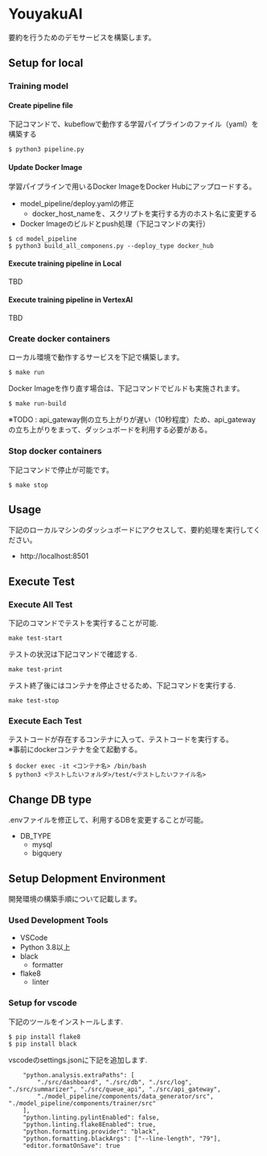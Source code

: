 # YouyakuAI

要約を行うためのデモサービスを構築します。

## Setup for local

### Training model

#### Create pipeline file

下記コマンドで、kubeflowで動作する学習パイプラインのファイル（yaml）を構築する
```
$ python3 pipeline.py
```

#### Update Docker Image

学習パイプラインで用いるDocker ImageをDocker Hubにアップロードする。

* model_pipeline/deploy.yamlの修正
  * docker_host_nameを、スクリプトを実行する方のホスト名に変更する
* Docker Imageのビルドとpush処理（下記コマンドの実行）

```
$ cd model_pipeline
$ python3 build_all_componens.py --deploy_type docker_hub
```

#### Execute training pipeline in Local

TBD

#### Execute training pipeline in VertexAI

TBD

### Create docker containers

ローカル環境で動作するサービスを下記で構築します。
```
$ make run
```

Docker Imageを作り直す場合は、下記コマンドでビルドも実施されます。
```
$ make run-build
```

※TODO : api_gateway側の立ち上がりが遅い（10秒程度）ため、api_gatewayの立ち上がりをまって、ダッシュボードを利用する必要がある。

### Stop docker containers

下記コマンドで停止が可能です。
```
$ make stop
```

## Usage

下記のローカルマシンのダッシュボードにアクセスして、要約処理を実行してください。
* http://localhost:8501

## Execute Test

### Execute All Test

下記のコマンドでテストを実行することが可能.
```
make test-start
```

テストの状況は下記コマンドで確認する.
```
make test-print
```

テスト終了後にはコンテナを停止させるため、下記コマンドを実行する.
```
make test-stop
```

### Execute Each Test

テストコードが存在するコンテナに入って、テストコードを実行する。<br>
※事前にdockerコンテナを全て起動する。

```
$ docker exec -it <コンテナ名> /bin/bash
$ python3 <テストしたいフォルダ>/test/<テストしたいファイル名>
```

## Change DB type

.envファイルを修正して、利用するDBを変更することが可能。

* DB_TYPE
  * mysql
  * bigquery

## Setup Delopment Environment

開発環境の構築手順について記載します。

### Used Development Tools

* VSCode
* Python 3.8以上
* black
  * formatter
* flake8
  * linter

### Setup for vscode

下記のツールをインストールします.

```
$ pip install flake8
$ pip install black
```

vscodeのsettings.jsonに下記を追加します.

```
    "python.analysis.extraPaths": [
        "./src/dashboard", "./src/db", "./src/log", "./src/summarizer", "./src/queue_api", "./src/api_gateway",
        "./model_pipeline/components/data_generator/src", "./model_pipeline/components/trainer/src"
    ],
    "python.linting.pylintEnabled": false,
    "python.linting.flake8Enabled": true,
    "python.formatting.provider": "black",
    "python.formatting.blackArgs": ["--line-length", "79"],
    "editor.formatOnSave": true
```
